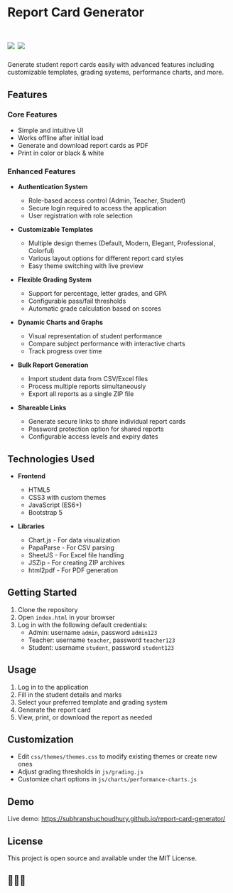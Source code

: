# Report Card Generator
# <img src="https://img.shields.io/badge/Status-Complete-green"> <img src="https://img.shields.io/badge/Ver-2.0.0-red">
Generate student report cards easily with advanced features including customizable templates, grading systems, performance charts, and more.

## Features

### Core Features
- Simple and intuitive UI
- Works offline after initial load
- Generate and download report cards as PDF
- Print in color or black & white

### Enhanced Features
- **Authentication System**
  - Role-based access control (Admin, Teacher, Student)
  - Secure login required to access the application
  - User registration with role selection

- **Customizable Templates**
  - Multiple design themes (Default, Modern, Elegant, Professional, Colorful)
  - Various layout options for different report card styles
  - Easy theme switching with live preview

- **Flexible Grading System**
  - Support for percentage, letter grades, and GPA
  - Configurable pass/fail thresholds
  - Automatic grade calculation based on scores

- **Dynamic Charts and Graphs**
  - Visual representation of student performance
  - Compare subject performance with interactive charts
  - Track progress over time

- **Bulk Report Generation**
  - Import student data from CSV/Excel files
  - Process multiple reports simultaneously
  - Export all reports as a single ZIP file

- **Shareable Links**
  - Generate secure links to share individual report cards
  - Password protection option for shared reports
  - Configurable access levels and expiry dates

## Technologies Used

- **Frontend**
  - HTML5
  - CSS3 with custom themes
  - JavaScript (ES6+)
  - Bootstrap 5

- **Libraries**
  - Chart.js - For data visualization
  - PapaParse - For CSV parsing
  - SheetJS - For Excel file handling
  - JSZip - For creating ZIP archives
  - html2pdf - For PDF generation

## Getting Started

1. Clone the repository
2. Open `index.html` in your browser
3. Log in with the following default credentials:
   - Admin: username `admin`, password `admin123`
   - Teacher: username `teacher`, password `teacher123`
   - Student: username `student`, password `student123`

## Usage

1. Log in to the application
2. Fill in the student details and marks
3. Select your preferred template and grading system
4. Generate the report card
5. View, print, or download the report as needed

## Customization

- Edit `css/themes/themes.css` to modify existing themes or create new ones
- Adjust grading thresholds in `js/grading.js`
- Customize chart options in `js/charts/performance-charts.js`

## Demo

Live demo: https://subhranshuchoudhury.github.io/report-card-generator/

## License

This project is open source and available under the MIT License.

## 
## 🍫✨💖
